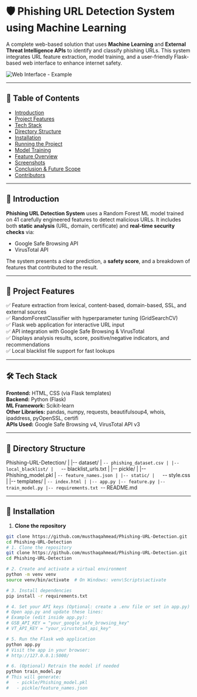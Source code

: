 # 🛡️ Phishing URL Detection System using Machine Learning

A complete web-based solution that uses **Machine Learning** and **External Threat Intelligence APIs** to identify and classify phishing URLs. This system integrates URL feature extraction, model training, and a user-friendly Flask-based web interface to enhance internet safety.

![Web Interface - Example](![Picture1](https://github.com/user-attachments/assets/17ee7922-8cee-4543-a470-02459c21d1de)
)

---

## 📌 Table of Contents
- [Introduction](#introduction)
- [Project Features](#project-features)
- [Tech Stack](#tech-stack)
- [Directory Structure](#directory-structure)
- [Installation](#installation)
- [Running the Project](#running-the-project)
- [Model Training](#model-training)
- [Feature Overview](#feature-overview)
- [Screenshots](#screenshots)
- [Conclusion & Future Scope](#conclusion--future-scope)
- [Contributors](#contributors)

---

## 🧠 Introduction

**Phishing URL Detection System** uses a Random Forest ML model trained on 41 carefully engineered features to detect malicious URLs. It includes both **static analysis** (URL, domain, certificate) and **real-time security checks** via:
- Google Safe Browsing API
- VirusTotal API

The system presents a clear prediction, a **safety score**, and a breakdown of features that contributed to the result.

---

## 🚀 Project Features

✅ Feature extraction from lexical, content-based, domain-based, SSL, and external sources  
✅ RandomForestClassifier with hyperparameter tuning (GridSearchCV)  
✅ Flask web application for interactive URL input  
✅ API integration with Google Safe Browsing & VirusTotal  
✅ Displays analysis results, score, positive/negative indicators, and recommendations  
✅ Local blacklist file support for fast lookups  

---

## 🛠️ Tech Stack

**Frontend:** HTML, CSS (via Flask templates)  
**Backend:** Python (Flask)  
**ML Framework:** Scikit-learn  
**Other Libraries:** pandas, numpy, requests, beautifulsoup4, whois, ipaddress, pyOpenSSL, certifi  
**APIs Used:** Google Safe Browsing v4, VirusTotal API v3  

---

## 📁 Directory Structure
Phishing-URL-Detection/
|
|-- dataset/
|   `-- phishing_dataset.csv
|
|-- local_blacklist/
|   `-- blacklist_urls.txt
|
|-- pickle/
|   |-- Phishing_model.pkl
|   `-- feature_names.json
|
|-- static/
|   `-- style.css
|
|-- templates/
|   `-- index.html
|
|-- app.py
|-- feature.py
|-- train_model.py
|-- requirements.txt
`-- README.md



---

## 🧪 Installation

1. **Clone the repository**
```bash
git clone https://github.com/musthaqahmead/Phishing-URL-Detection.git
cd Phishing-URL-Detection
# 1. Clone the repository
git clone https://github.com/musthaqahmead/Phishing-URL-Detection.git
cd Phishing-URL-Detection

# 2. Create and activate a virtual environment
python -m venv venv
source venv/bin/activate  # On Windows: venv\Scripts\activate

# 3. Install dependencies
pip install -r requirements.txt

# 4. Set your API keys (Optional: create a .env file or set in app.py)
# Open app.py and update these lines:
# Example (edit inside app.py):
# GSB_API_KEY = "your_google_safe_browsing_key"
# VT_API_KEY = "your_virustotal_api_key"

# 5. Run the Flask web application
python app.py
# Visit the app in your browser:
# http://127.0.0.1:5000/

# 6. (Optional) Retrain the model if needed
python train_model.py
# This will generate:
#   - pickle/Phishing_model.pkl
#   - pickle/feature_names.json
